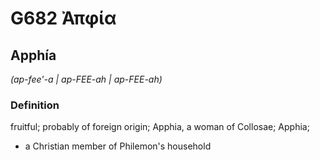 # G682 Ἀπφία

## Apphía

_(ap-fee'-a | ap-FEE-ah | ap-FEE-ah)_

### Definition

fruitful; probably of foreign origin; Apphia, a woman of Collosae; Apphia; 

- a Christian member of Philemon's household
